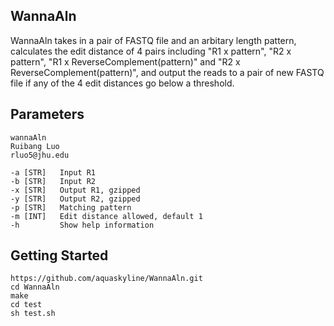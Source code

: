 ## WannaAln
WannaAln takes in a pair of FASTQ file and an arbitary length pattern, calculates the edit distance of 4 pairs including "R1 x pattern", "R2 x pattern", "R1 x ReverseComplement(pattern)" and "R2 x ReverseComplement(pattern)", and output the reads to a pair of new FASTQ file if any of the 4 edit distances go below a threshold.

## Parameters
```
wannaAln
Ruibang Luo
rluo5@jhu.edu

-a [STR]   Input R1
-b [STR]   Input R2
-x [STR]   Output R1, gzipped
-y [STR]   Output R2, gzipped
-p [STR]   Matching pattern
-m [INT]   Edit distance allowed, default 1
-h         Show help information
```

## Getting Started
```
https://github.com/aquaskyline/WannaAln.git
cd WannaAln
make
cd test
sh test.sh
```
